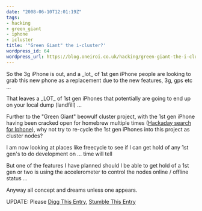 ```yaml
---
date: "2008-06-10T12:01:19Z"
tags:
- hacking
- green_giant
- iphone
- icluster
title: '"Green Giant" the i-cluster?'
wordpress_id: 64
wordpress_url: https://blog.oneiroi.co.uk/hacking/green-giant-the-i-cluster
---
```

<p>So the 3g iPhone is out, and a _lot_ of 1st gen iPhone people are looking to grab this new phone as a replacement due to the new features, 3g, gps etc ...</p>
<p>That leaves a _LOT_ of 1st gen iPhones that potentially are going to end up on your local dump (landfill) ...</p>
<p>Further to the "Green Giant" beowulf cluster project, with the 1st gen iPhone having been cracked open for homebrew multiple times (<a href="https://www.hackaday.com/search/?q=iPhone">Hackaday search for Iphone</a>), why not try to re-cycle the 1st gen iPhones into this project as cluster nodes?</p>
<p>I am now looking at places like freecycle to see if I can get hold of any 1st gen's to do development on ... time will tell</p>
<p>But one of the features I have planned should I be able to get hold of a 1st gen or two is using the accelerometer to control the nodes online / offline status ...</p>
<p>Anyway all concept and dreams unless one appears.</p>
<p>UPDATE: Please <a href="https://digg.com/apple/Green_Giant_the_i_cluster_Saiweb">Digg This Entry</a>, <a href="https://www.stumbleupon.com/url/blog.oneiroi.co.uk/hacking/green-giant-the-i-cluster">Stumble This Entry</a></p>
